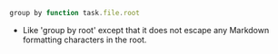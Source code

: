 <!-- placeholder to force blank line before included text -->


```javascript
group by function task.file.root
```

- Like 'group by root' except that it does not escape any Markdown formatting characters in the root.


<!-- placeholder to force blank line after included text -->
